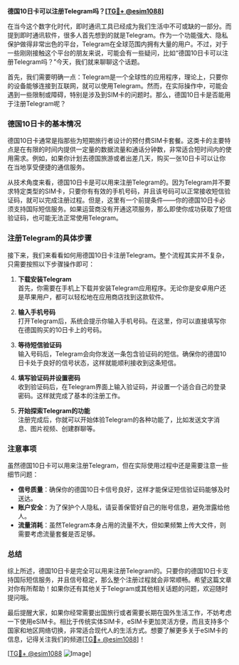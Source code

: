 **德国10日卡可以注册Telegram吗？[[TG💪+ @esim1088](https://t.me/s/esim1088)]**

在当今这个数字化时代，即时通讯工具已经成为我们生活中不可或缺的一部分。而提到即时通讯软件，很多人首先想到的就是Telegram。作为一个功能强大、隐私保护做得非常出色的平台，Telegram在全球范围内拥有大量的用户。不过，对于一些刚刚接触这个平台的朋友来说，可能会有一些疑问，比如“德国10日卡可以注册Telegram吗？”今天，我们就来聊聊这个话题。

首先，我们需要明确一点：Telegram是一个全球性的应用程序，理论上，只要你的设备能够连接到互联网，就可以使用Telegram。然而，在实际操作中，可能会遇到一些限制或障碍，特别是涉及到SIM卡的问题时。那么，德国10日卡是否能用于注册Telegram呢？

### 德国10日卡的基本情况

德国10日卡通常是指那些为短期旅行者设计的预付费SIM卡套餐。这类卡的主要特点是在有限的时间内提供一定量的数据流量和通话分钟数，非常适合短时间内的使用需求。例如，如果你计划去德国旅游或者出差几天，购买一张10日卡可以让你在当地享受便捷的通信服务。

从技术角度来看，德国10日卡是可以用来注册Telegram的。因为Telegram并不要求特定类型的SIM卡，只要你有有效的手机号码，并且该号码可以正常接收短信验证码，就可以完成注册过程。但是，这里有一个前提条件——你的德国10日卡必须支持国际短信服务。如果运营商没有开通这项服务，那么即使你成功获取了短信验证码，也可能无法正常使用Telegram。

### 注册Telegram的具体步骤

接下来，我们来看看如何用德国10日卡注册Telegram。整个流程其实并不复杂，只需要按照以下步骤操作即可：

1. **下载安装Telegram**  
   首先，你需要在手机上下载并安装Telegram应用程序。无论你是安卓用户还是苹果用户，都可以轻松地在应用商店找到这款软件。

2. **输入手机号码**  
   打开Telegram后，系统会提示你输入手机号码。在这里，你可以直接填写你在德国购买的10日卡上的号码。

3. **等待短信验证码**  
   输入号码后，Telegram会向你发送一条包含验证码的短信。确保你的德国10日卡处于良好的信号状态，这样就能顺利接收到这条短信。

4. **填写验证码并设置密码**  
   收到验证码后，在Telegram界面上输入验证码，并设置一个适合自己的登录密码。这样就完成了基本的注册工作。

5. **开始探索Telegram的功能**  
   注册完成后，你就可以开始体验Telegram的各种功能了，比如发送文字消息、图片视频、创建群聊等。

### 注意事项

虽然德国10日卡可以用来注册Telegram，但在实际使用过程中还是需要注意一些细节问题：

- **信号质量**：确保你的德国10日卡信号良好，这样才能保证短信验证码能够及时送达。
- **账户安全**：为了保护个人隐私，请妥善保管好自己的账号信息，避免泄露给他人。
- **流量消耗**：虽然Telegram本身占用的流量不大，但如果频繁上传大文件，则需要考虑流量套餐是否足够。

### 总结

综上所述，德国10日卡是完全可以用来注册Telegram的。只要你的德国10日卡支持国际短信服务，并且信号稳定，那么整个注册过程就会非常顺畅。希望这篇文章对你有所帮助！如果你还有其他关于Telegram或其他相关话题的问题，欢迎随时提问哦。

最后提醒大家，如果你经常需要出国旅行或者需要长期在国外生活工作，不妨考虑一下使用eSIM卡。相比于传统实体SIM卡，eSIM卡更加灵活方便，而且支持多个国家和地区网络切换，非常适合现代人的生活方式。想要了解更多关于eSIM卡的信息，记得关注我们的频道[[TG💪+ @esim1088](https://t.me/s/esim1088)]！

[[TG💪+ @esim1088](https://t.me/s/esim1088) ![Image](https://i.postimg.cc/4NQfJmqS/Snipaste-2025-05-13-00-14-12.png)]